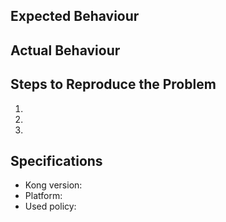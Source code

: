 ## Expected Behaviour


## Actual Behaviour


## Steps to Reproduce the Problem
  1.
  1.
  1.

## Specifications
  - Kong version:
  - Platform:
  - Used policy:
